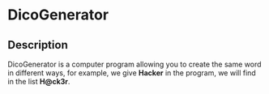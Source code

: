 # DicoGenerator

## Description

DicoGenerator is a computer program allowing you to create the same word in different ways,
for example, we give **Hacker** in the program, we will find in the list **H@ck3r**.

